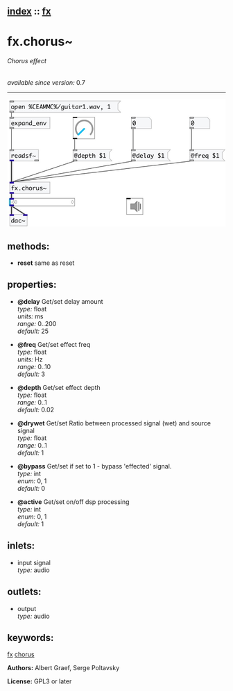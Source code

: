 [index](index.html) :: [fx](category_fx.html)
---

# fx.chorus~

###### Chorus effect

*available since version:* 0.7

---




[![example](../examples/img/fx.chorus~.jpg)](../examples/pd/fx.chorus~.pd)





## methods:

* **reset**
same as reset<br>




## properties:

* **@delay** 
Get/set delay amount<br>
_type:_ float<br>
_units:_ ms<br>
_range:_ 0..200<br>
_default:_ 25<br>

* **@freq** 
Get/set effect freq<br>
_type:_ float<br>
_units:_ Hz<br>
_range:_ 0..10<br>
_default:_ 3<br>

* **@depth** 
Get/set effect depth<br>
_type:_ float<br>
_range:_ 0..1<br>
_default:_ 0.02<br>

* **@drywet** 
Get/set Ratio between processed signal (wet) and source signal<br>
_type:_ float<br>
_range:_ 0..1<br>
_default:_ 1<br>

* **@bypass** 
Get/set if set to 1 - bypass &#39;effected&#39; signal.<br>
_type:_ int<br>
_enum:_ 0, 1<br>
_default:_ 0<br>

* **@active** 
Get/set on/off dsp processing<br>
_type:_ int<br>
_enum:_ 0, 1<br>
_default:_ 1<br>



## inlets:

* input signal<br>
_type:_ audio



## outlets:

* output<br>
_type:_ audio



## keywords:

[fx](keywords/fx.html)
[chorus](keywords/chorus.html)






**Authors:** Albert Graef, Serge Poltavsky




**License:** GPL3 or later






